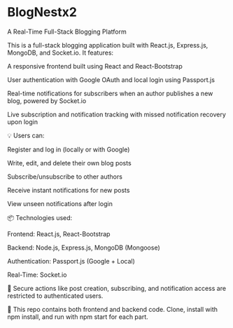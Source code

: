 # BlogNestx2

A Real-Time Full-Stack Blogging Platform

This is a full-stack blogging application built with React.js, Express.js, MongoDB, and Socket.io. It features:

A responsive frontend built using React and React-Bootstrap

User authentication with Google OAuth and local login using Passport.js

Real-time notifications for subscribers when an author publishes a new blog, powered by Socket.io

Live subscription and notification tracking with missed notification recovery upon login

💡 Users can:

Register and log in (locally or with Google)

Write, edit, and delete their own blog posts

Subscribe/unsubscribe to other authors

Receive instant notifications for new posts

View unseen notifications after login

📦 Technologies used:

Frontend: React.js, React-Bootstrap

Backend: Node.js, Express.js, MongoDB (Mongoose)

Authentication: Passport.js (Google + Local)

Real-Time: Socket.io

🔐 Secure actions like post creation, subscribing, and notification access are restricted to authenticated users.

📁 This repo contains both frontend and backend code. Clone, install with npm install, and run with npm start for each part.

